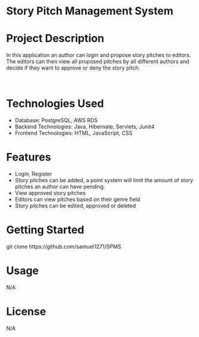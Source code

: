 <h1>Story Pitch Management System</h1>

<h1>Project Description</h1>
    <p>In this application an author can login and propose story pitches to editors.  The editors can then view all proposed pitches by all different authors and decide if they want to approve or deny the story pitch.</p><br>

<h1>Technologies Used</h1>
    <ul>
        <li>Database: PostgreSQL, AWS RDS</li>
        <li>Backend Technologies: Java, Hibernate, Servlets, Junit4</li>
        <li>Frontend Technologies: HTML, JavaScript, CSS</li>
    </ul>

<h1>Features</h1>
    <ul>
        <li>Login, Register</li>
        <li>Story pitches can be added, a point system will limit the amount of story pitches an author can have pending.</li>
        <li>View approved story pitches </li>
        <li>Editors can view pitches based on their genre field </li>
        <li>Story pitches can be edited, approved or deleted </li>
    </ul>

<h1>Getting Started</h1>
git clone https://github.com/samuel1271/SPMS

<h1>Usage</h1>
    N/A
    
<h1>License</h1>
    N/A
